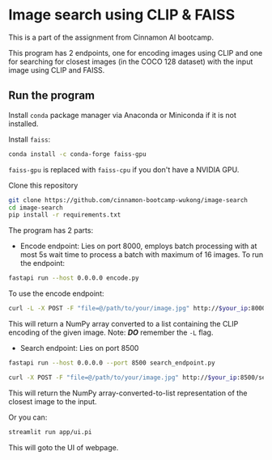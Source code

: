 # Image search using CLIP & FAISS

This is a part of the assignment from Cinnamon AI bootcamp.

This program has 2 endpoints, one for encoding images using CLIP and one for searching for closest images (in the COCO 128 dataset) with the input image using CLIP and FAISS.
## Run the program
Install `conda` package manager via Anaconda or Miniconda if it is not installed.

Install `faiss`:
```bash
conda install -c conda-forge faiss-gpu
```
`faiss-gpu` is replaced with `faiss-cpu` if you don't have a NVIDIA GPU.

Clone this repository
```bash
git clone https://github.com/cinnamon-bootcamp-wukong/image-search
cd image-search
pip install -r requirements.txt
```

The program has 2 parts:
- Encode endpoint: Lies on port 8000, employs batch processing with at most 5s wait time to process a batch with maximum of 16 images.
To run the endpoint:
```bash
fastapi run --host 0.0.0.0 encode.py
```

To use the encode endpoint:
```bash
curl -L -X POST -F "file=@/path/to/your/image.jpg" http://$your_ip:8000/encode/
```
This will return a NumPy array converted to a list containing the CLIP encoding of the given image. Note: ***DO*** remember the `-L` flag.

- Search endpoint: Lies on port 8500
```bash
fastapi run --host 0.0.0.0 --port 8500 search_endpoint.py
```


```bash
curl -X POST -F "file=@/path/to/your/image.jpg" http://$your_ip:8500/search/
```
This will return the NumPy array-converted-to-list representation of the closest image to the input.

Or you can:
```bash
streamlit run app/ui.pi
```
This will goto the UI of webpage.
